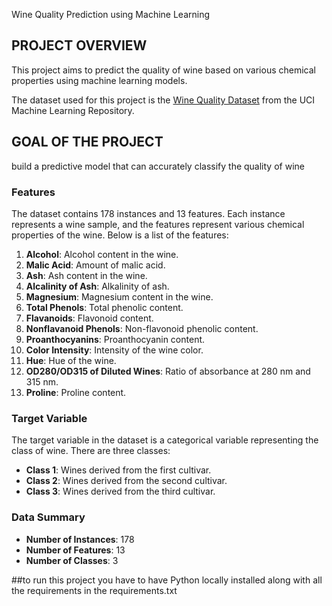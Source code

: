 Wine Quality Prediction using Machine Learning

## PROJECT OVERVIEW

This project aims to predict the quality of wine based on various chemical properties using machine learning models. 

The dataset used for this project is the [Wine Quality Dataset](https://archive.ics.uci.edu/dataset/109/wine) from the UCI Machine Learning Repository.

## GOAL OF THE PROJECT

build a predictive model that can accurately classify the quality of wine


### Features

The dataset contains 178 instances and 13 features. Each instance represents a wine sample, and the features represent various chemical properties of the wine. Below is a list of the features:

1. **Alcohol**: Alcohol content in the wine.
2. **Malic Acid**: Amount of malic acid.
3. **Ash**: Ash content in the wine.
4. **Alcalinity of Ash**: Alkalinity of ash.
5. **Magnesium**: Magnesium content in the wine.
6. **Total Phenols**: Total phenolic content.
7. **Flavanoids**: Flavonoid content.
8. **Nonflavanoid Phenols**: Non-flavonoid phenolic content.
9. **Proanthocyanins**: Proanthocyanin content.
10. **Color Intensity**: Intensity of the wine color.
11. **Hue**: Hue of the wine.
12. **OD280/OD315 of Diluted Wines**: Ratio of absorbance at 280 nm and 315 nm.
13. **Proline**: Proline content.

### Target Variable

The target variable in the dataset is a categorical variable representing the class of wine. There are three classes:

- **Class 1**: Wines derived from the first cultivar.
- **Class 2**: Wines derived from the second cultivar.
- **Class 3**: Wines derived from the third cultivar.

### Data Summary

- **Number of Instances**: 178
- **Number of Features**: 13
- **Number of Classes**: 3


##to run this project you have to have Python locally installed along with all the requirements in the requirements.txt

